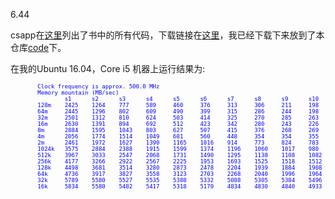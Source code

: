6.44

csapp在[这里](http://csapp.cs.cmu.edu/3e/code.html)列出了书中的所有代码，下载链接在[这里](http://csapp.cs.cmu.edu/3e/code-all.tar)，我已经下载下来放到了本仓库[code](https://github.com/upupming/CSAPP/code)下。  

在我的Ubuntu 16.04，Core i5 机器上运行结果为:  
<font face="Times New Roman" size="1" color="blue">
<pre>
        Clock frequency is approx. 500.0 MHz  
        Memory mountain (MB/sec)  
		        s1		s2		s3		s4		s5	    s6	    s7	    s8	    s9	    s10	    s11	    s12	    s13	    s14	    s15
        128m	2425	1264	777		589		460	    376	    313	    306	    211	    198	    187 	177 	171	    176	    188	  
        64m		2445	1296	802		609		490	    399	    315 	286	    244	    198	    187	    178	    171 	166	    184	  
        32m		2501	1312	810		624		503	    414	    325 	270	    285	    263	    170	    163     154	    168 	187	  
        16m		2630	1391	894		692		512	    423	    342 	280	    243	    226	    199	    187	    181	    159	    154	  
        8m		2884	1595	1043	803		627	    507	    415	    376	    268	    269	    306	    215	    195	    196 	201	  
        4m		2056	1774	1514	1049	681	    560	    448	    354	    354	    355	    354	    351	    353	    347     352	  
        2m		2461	1972	1627	1390	1165	1016	914	    773	    824	    783	    760	    749	    772	    749 	740	  
        1024k	3575	2884	2388	1915	1599	1374	1196	1060	1017	980	    949	    964	    940	    921 	900	  
        512k	3967	3033	2547	2068	1731	1490	1295	1138	1108	1082	1057	1020	1034	1040	1016	  
        256k	4177	3266	2922	2567	2225	1953	1693	1525	1518	1512	1515	1677	1632	1763	1710	  
        128k	4498	3681	3514	3280	2873	2478	2204	1939	1884	1908	1999	1943	1972	2016	2022	  
        64k		4736	3917	3827	3558	3123	2703	2268	2040	1996	1964	1949	2110	2013	2216	3805	  
        32k		5789	5580	5527	5535	5388	5332	5088	5305	5384	5496	5280	5055	5163	5043	4918	  
        16k		5834	5580	5482	5417	5318	5170	4834	4830	4840	4933	4595	4611	4701	4365	4200
</pre>
</font>
